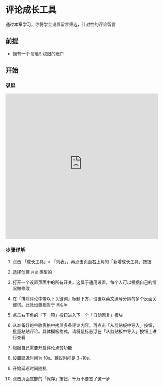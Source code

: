 # 评论成长工具

通过本章学习，你将学会设置留言筛选，针对性的评论留言

## 前提

- 拥有一个 `管理员` 权限的账户

## 开始

### 录屏

<iframe width="100%" height="480" src="https://www.youtube-nocookie.com/embed/VL95NCq3WjI" title="YouTube video player" frameborder="0" allow="accelerometer; autoplay; clipboard-write; encrypted-media; gyroscope; picture-in-picture; web-share" allowfullscreen></iframe>

### 步骤详解

1. 点击 「成长工具」> 「列表」，再点击页面右上角的「新增成长工具」按钮

1. 选择创建 `评论` 类型的

1. 打开一个设置页面中的所有开关，这属于通用设置，每个人可以根据自己的情况做修改

1. 在「排除评论中带以下关键词」标题下方，设置以英文逗号分隔的多个反面关键词。此处设置相当于 `黑名单`

1. 点击右下角的「下一项」按钮进入下一个「自动回复」板块

1. 从准备好的谷歌表格中拷贝多条评论内容，再点击「从剪贴板中导入」按钮，批量粘贴评论。具体模板格式，请将鼠标悬浮在「从剪贴板中导入」按钮上进行查看

1. 根据自己需要开启评论点赞功能

1. 设置延迟时间为 10s。建议时间是 3~10s。

1. 开始延迟时间随机

1. 点击页面底部的「保存」按钮，千万不要忘了这一步